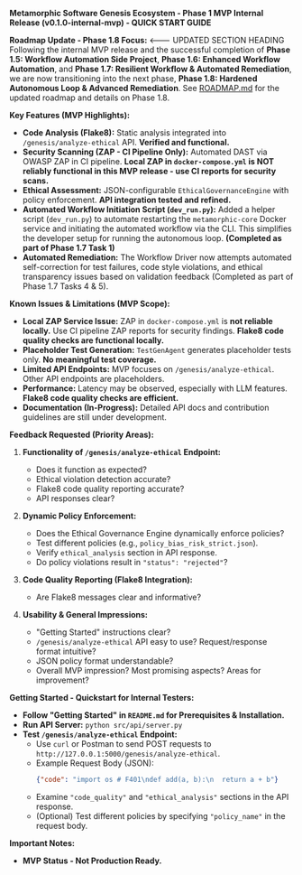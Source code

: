 **Metamorphic Software Genesis Ecosystem - Phase 1 MVP Internal Release (v0.1.0-internal-mvp) - QUICK START GUIDE**

**Roadmap Update - Phase 1.8 Focus:** <--- UPDATED SECTION HEADING
Following the internal MVP release and the successful completion of **Phase 1.5: Workflow Automation Side Project**, **Phase 1.6: Enhanced Workflow Automation**, and **Phase 1.7: Resilient Workflow & Automated Remediation**, we are now transitioning into the next phase, **Phase 1.8: Hardened Autonomous Loop & Advanced Remediation**. See [ROADMAP.md](ROADMAP.md) for the updated roadmap and details on Phase 1.8.

**Key Features (MVP Highlights):**

*   **Code Analysis (Flake8):** Static analysis integrated into `/genesis/analyze-ethical` API. **Verified and functional.**
*   **Security Scanning (ZAP - CI Pipeline Only):** Automated DAST via OWASP ZAP in CI pipeline. **Local ZAP in `docker-compose.yml` is NOT reliably functional in this MVP release - use CI reports for security scans.**
*   **Ethical Assessment:** JSON-configurable `EthicalGovernanceEngine` with policy enforcement. **API integration tested and refined.**
*   **Automated Workflow Initiation Script (`dev_run.py`):** Added a helper script (`dev_run.py`) to automate restarting the `metamorphic-core` Docker service and initiating the automated workflow via the CLI. This simplifies the developer setup for running the autonomous loop. **(Completed as part of Phase 1.7 Task 1)**
*   **Automated Remediation:** The Workflow Driver now attempts automated self-correction for test failures, code style violations, and ethical transparency issues based on validation feedback (Completed as part of Phase 1.7 Tasks 4 & 5).

**Known Issues & Limitations (MVP Scope):**

*   **Local ZAP Service Issue:** ZAP in `docker-compose.yml` is **not reliable locally.** Use CI pipeline ZAP reports for security findings. **Flake8 code quality checks are functional locally.**
*   **Placeholder Test Generation:** `TestGenAgent` generates placeholder tests only. **No meaningful test coverage.**
*   **Limited API Endpoints:** MVP focuses on `/genesis/analyze-ethical`. Other API endpoints are placeholders.
*   **Performance:** Latency may be observed, especially with LLM features. **Flake8 code quality checks are efficient.**
*   **Documentation (In-Progress):** Detailed API docs and contribution guidelines are still under development.

**Feedback Requested (Priority Areas):**

1.  **Functionality of `/genesis/analyze-ethical` Endpoint:**
    *   Does it function as expected?
    *   Ethical violation detection accurate?
    *   Flake8 code quality reporting accurate?
    *   API responses clear?

2.  **Dynamic Policy Enforcement:**
    *   Does the Ethical Governance Engine dynamically enforce policies?
    *   Test different policies (e.g., `policy_bias_risk_strict.json`).
    *   Verify `ethical_analysis` section in API response.
    *   Do policy violations result in `"status": "rejected"`?

3.  **Code Quality Reporting (Flake8 Integration):**
    *   Are Flake8 messages clear and informative?

4.  **Usability & General Impressions:**
    *   "Getting Started" instructions clear?
    *   `/genesis/analyze-ethical` API easy to use? Request/response format intuitive?
    *   JSON policy format understandable?
    *   Overall MVP impression? Most promising aspects? Areas for improvement?

**Getting Started - Quickstart for Internal Testers:**

*   **Follow "Getting Started" in `README.md` for Prerequisites & Installation.**
*   **Run API Server:** `python src/api/server.py`
*   **Test `/genesis/analyze-ethical` Endpoint:**
    *   Use `curl` or Postman to send POST requests to `http://127.0.0.1:5000/genesis/analyze-ethical`.
    *   Example Request Body (JSON):
        ```json
        {"code": "import os # F401\ndef add(a, b):\n  return a + b"}
        ```
    *   Examine `"code_quality"` and `"ethical_analysis"` sections in the API response.
    *   (Optional) Test different policies by specifying `"policy_name"` in the request body.

**Important Notes:**

*   **MVP Status - Not Production Ready.**